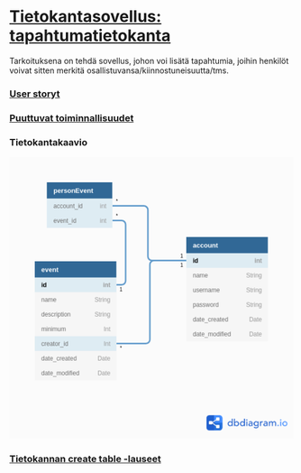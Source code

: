 # [Tietokantasovellus: tapahtumatietokanta](https://lit-eventdb.herokuapp.com/)

Tarkoituksena on tehdä sovellus, johon voi lisätä tapahtumia, joihin henkilöt voivat sitten merkitä osallistuvansa/kiinnostuneisuutta/tms.

### [User storyt](dokumentaatio/userstories.md)

### [Puuttuvat toiminnallisuudet](dokumentaatio/puuttuvat.md)

### Tietokantakaavio

![kuva tietokantakaaviosta](dokumentaatio/kuvat/tapahtumatietokanta.png)


### [Tietokannan create table -lauseet](dokumentaatio/createlauseet.md)
